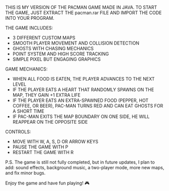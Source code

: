 THIS IS MY VERSION OF THE PACMAN GAME MADE IN JAVA.
TO START THE GAME, JUST EXTRACT THE pacman.rar FILE AND IMPORT THE CODE INTO YOUR PROGRAM.

THE GAME INCLUDES:

- 3 DIFFERENT CUSTOM MAPS
- SMOOTH PLAYER MOVEMENT AND COLLISION DETECTION
- GHOSTS WITH CHASING MECHANICS
- POINT SYSTEM AND HIGH SCORE TRACKING
- SIMPLE PIXEL BUT ENGAGING GRAPHICS

GAME MECHANICS:

- WHEN ALL FOOD IS EATEN, THE PLAYER ADVANCES TO THE NEXT LEVEL
- IF THE PLAYER EATS A HEART THAT RANDOMLY SPAWNS ON THE MAP, THEY GAIN +1 EXTRA LIFE
- IF THE PLAYER EATS AN EXTRA-SPAWNED FOOD (PEPPER, HOT COFFEE, OR BEER), PAC-MAN TURNS RED AND CAN EAT GHOSTS FOR A SHORT TIME
- IF PAC-MAN EXITS THE MAP BOUNDARY ON ONE SIDE, HE WILL REAPPEAR ON THE OPPOSITE SIDE

CONTROLS:

- MOVE WITH W, A, S, D OR ARROW KEYS
- PAUSE THE GAME WITH P
- RESTART THE GAME WITH R

P.S. The game is still not fully completed, but in future updates, I plan to add: sound effects, background music, a two-player mode, more new maps, and fix minor bugs.

Enjoy the game and have fun playing! 🎮
